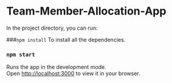 # <b>Team-Member-Allocation-App</b>

In the project directory, you can run:

###`npm install`
To install all the dependencies.

### `npm start`

Runs the app in the development mode.\
Open [http://localhost:3000](http://localhost:3000) to view it in your browser.
